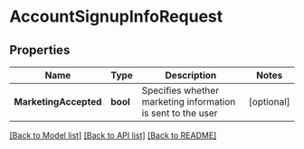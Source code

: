 # AccountSignupInfoRequest

## Properties
Name | Type | Description | Notes
------------ | ------------- | ------------- | -------------
**MarketingAccepted** | **bool** |  Specifies whether marketing information is sent to the user | [optional] 

[[Back to Model list]](../README.md#documentation-for-models) [[Back to API list]](../README.md#documentation-for-api-endpoints) [[Back to README]](../README.md)


